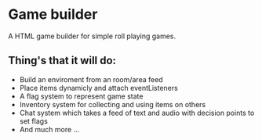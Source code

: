 # Game builder
A HTML game builder for simple roll playing games.

## Thing's that it will do:
- Build an enviroment from an room/area feed
- Place items dynamicly and attach eventListeners
- A flag system to represent game state
- Inventory system for collecting and using items on others
- Chat system which takes a feed of text and audio with decision points to set flags
- And much more ... 
